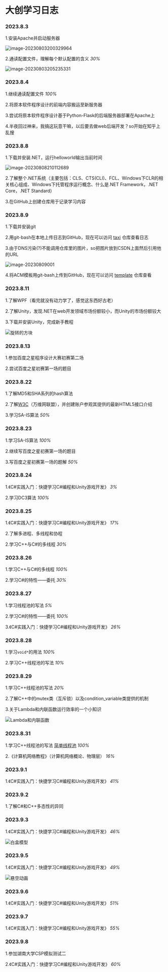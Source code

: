 # 大创学习日志

### 2023.8.3

1.安装Apache并启动服务器

![image-20230803200329964](https://img-blog.csdnimg.cn/ea5cd197189a47dd951d6f737404c39a.jpeg)

2.通读配置文件，理解每个默认配置的含义		*30%*

![image-20230803205235331](https://img-blog.csdnimg.cn/398602620935487ca5cd0b74d97e33a2.jpeg)

### 2023.8.4

1.继续通读配置文件		*100%*

2.将原本软件程序设计的前端内容搬运至新服务器

3.尝试将原本软件程序设计基于Python-Flask的后端服务器部署在Apache上

4.半夜回过神来，我搞这玩意干嘛，以后要去做web后端开发？so开始在知乎上乱搜

### 2023.8.8

1.下载并安装.NET，运行helloworld输出当前时间

![image-20230808210112689](https://img-blog.csdnimg.cn/d387867057294f7e8e610c5f09870797.jpeg)

2.了解整个.NET系统（主要包括：CLS、CTS(CLI)、FCL、Windows下CLR的相关核心组成、Windows下托管程序运行概念、什么是.NET Framework，.NET Core，.NET Standard）

3.在GitHub上创建仓库用于记录学习内容

### 2023.8.9

1.下载并安装git

2.用git-bash在本地上传日志到GitHub，现在可以访问 [taxi](https://github.com/xiaobeizhn/taxi) 仓库查看日志

3.由于DNS污染(?)不能调用仓库里的图片，so把图片放到CSDN上面然后引用他的URL

![image-20230809001](https://img-blog.csdnimg.cn/8708e55a7bd242989a7c7781ce3e499c.jpeg)

4.将ACM模板用git-bash上传到GitHub，现在可以访问 [template](https://github.com/xiaobeizhn/template) 仓库查看

### 2023.8.11

1.了解WPF（看完就没有动力学了，感觉这东西好古老）

2.了解Unity，发现.NET在web开发领域市场份额较小，而Unity的市场份额铰大

3.下载并安装Unity，完成新手教程

![旋转的方块](https://img-blog.csdnimg.cn/d30c4e27a2f94417993f0a12dfa6d3b5.gif)

### 2023.8.13

1.参加百度之星程序设计大赛初赛第二场

2.尝试百度之星初赛第一场的题目

### 2023.8.22

1.了解MD5和SHA系列的hash算法

2.了解[W3C](https://www.w3.org/)（万维网联盟），并创建账户参观其提供的最新HTML5接口介绍	

3.学习SA-IS算法		*50%*

### 2023.8.23

1.学习SA-IS算法		*100%*

2.继续写百度之星初赛第一场的题目

3.写百度之星初赛第一场的题解		*50%*

### 2023.8.24

1.《C#实践入门：快捷学习C#编程和Unity游戏开发》		*3%*

2.学习DC3算法		*100%*

### 2023.8.25

1.《C#实践入门：快捷学习C#编程和Unity游戏开发》		*17%*

2.了解多进程、多线程和协程

2.学习C++与C#的多线程		*30%*

### 2023.8.26

1.学习C++与C#的多线程		*100%*

2.学习C#的特性——委托		*30%*

### 2023.8.27

1.学习线程池的写法	*5%*

2.学习C#的特性——委托		*100%*

3.《C#实践入门：快捷学习C#编程和Unity游戏开发》		*26%*

### 2023.8.28

1.学习`void*`的用法		*100%*

2.学习C++线程池的写法		*10%*

### 2023.8.29

1.学习C++线程池的写法		*20%*

2.了解C++中的mutex类（互斥锁）以及condition_variable类提供的机制

3.关于Lambda和内联函数运行效率的一个小知识

![Lambda和内联函数](https://img-blog.csdnimg.cn/c2ec3d7fb3d2471fa7d80738a20c49bf.gif)

### 2023.8.31

1.学习C++线程池的写法	[简单线程池](https://github.com/xiaobeizhn/template/blob/main/ThreadPool.cpp)		*100%*

2.《计算机网络教程》（计算机网络概论、物理层）		*16%*

### 2023.9.1

1.《C#实践入门：快捷学习C#编程和Unity游戏开发》		*41%*

### 2023.9.2

1.了解C#和C++多态性的异同

### 2023.9.3

1.《C#实践入门：快捷学习C#编程和Unity游戏开发》		*46%*

![白盒模型](https://img-blog.csdnimg.cn/09e1c57f09a74c05bc207d8dfd062d5c.gif)

### 2023.9.5

1.《C#实践入门：快捷学习C#编程和Unity游戏开发》		*49%*

![悬空动画](https://img-blog.csdnimg.cn/cc9c1f7aa255454da53f42a9487586ae.gif)

### 2023.9.6

1.《C#实践入门：快捷学习C#编程和Unity游戏开发》		*51%*

### 2023.9.7

1.《C#实践入门：快捷学习C#编程和Unity游戏开发》		*55%*

### 2023.9.8

1.参加湖南大学CSP模拟测试二

2.《C#实践入门：快捷学习C#编程和Unity游戏开发》		*60%*
